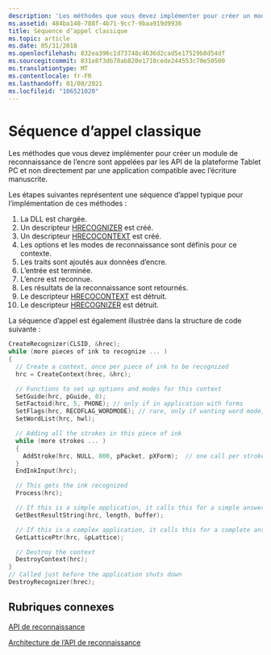 ```yaml
---
description: 'Les méthodes que vous devez implémenter pour créer un module de reconnaissance de l’encre sont appelées par les API de la plateforme Tablet PC et non directement par une application compatible avec l’écriture manuscrite. Les étapes suivantes représentent une séquence d’appel typique pour l’implémentation de ces méthodes : la DLL est chargée. Une&\# 160 ; Le descripteur HRECOGNIZER est créé. Une&\# 160 ; Le descripteur HRECOCONTEXT est créé. Les options et les modes de reconnaissance sont définis pour ce contexte. Les traits sont ajoutés aux données d’encre. L’entrée est terminée. L’encre est reconnue. Les résultats de la reconnaissance sont retournés. Le descripteur HRECOCONTEXT est détruit. Le descripteur HRECOGNIZER est détruit. La séquence d’appel est également illustrée dans la structure de code suivante : C + + CreateRecognizer (CLSID, &HREC); while (plus d’éléments manuscrits à reconnaître...) {//Créer un contexte, une fois par pièce d’encre pour être reconnu, HRC = CreateContext (HREC, &HRC);//fonctions permettant de configurer les options et les modes pour ce contexte SetGuide (HRC, pGuide, 0); SetFactoid (HRC, 5, téléphone); uniquement en cas d’application avec Forms SetFlags (HRC, RECOFLAG \_ WORDMODE);//rare, uniquement si vous souhaitiez utiliser le mode Word, aucun dictionnaire, ou segmentation unique SetWordList (HRC, HWL);//ajouter tous les traits dans ce morceau d’encre lorsque (plus de traits...) {AddStroke (HRC, NULL, 800, pPacket, pXForm);//un appel par trait} EndInkInput (HRC); Cela obtient le processus reconnu par l’encre (HRC); S’il s’agit d’une application simple, elle l’appelle pour une réponse simple GetBestResultString (HRC, longueur, mémoire tampon); S’il s’agit d’une application complexe, elle l’appelle pour obtenir une réponse complète GetLatticePtr (HRC, &pLattice); Détruisez le contexte DestroyContext (HRC); }//Appelé juste avant que l’application n’arrête DestroyRecognizer (HREC);'
ms.assetid: 484ba140-788f-4b71-9cc7-9baa919d9936
title: Séquence d’appel classique
ms.topic: article
ms.date: 05/31/2018
ms.openlocfilehash: 832ea396c1d73748c4636d2cad5e17529b8d54df
ms.sourcegitcommit: 831e8f3db78ab820e1710cede244553c70e50500
ms.translationtype: MT
ms.contentlocale: fr-FR
ms.lasthandoff: 01/08/2021
ms.locfileid: "106521020"
---
```

# <a name="typical-calling-sequence"></a>Séquence d’appel classique

Les méthodes que vous devez implémenter pour créer un module de reconnaissance de l’encre sont appelées par les API de la plateforme Tablet PC et non directement par une application compatible avec l’écriture manuscrite.

Les étapes suivantes représentent une séquence d’appel typique pour l’implémentation de ces méthodes :

1.  La DLL est chargée.
2.  Un descripteur [HRECOGNIZER](hrecognizer-handle.md) est créé.
3.  Un descripteur [HRECOCONTEXT](hrecocontext-handle.md) est créé.
4.  Les options et les modes de reconnaissance sont définis pour ce contexte.
5.  Les traits sont ajoutés aux données d’encre.
6.  L’entrée est terminée.
7.  L’encre est reconnue.
8.  Les résultats de la reconnaissance sont retournés.
9.  Le descripteur [HRECOCONTEXT](hrecocontext-handle.md) est détruit.
10. Le descripteur [HRECOGNIZER](hrecognizer-handle.md) est détruit.

La séquence d’appel est également illustrée dans la structure de code suivante :


```C++
CreateRecognizer(CLSID, &hrec);
while (more pieces of ink to recognize ... )
{
  // Create a context, once per piece of ink to be recognized
  hrc = CreateContext(hrec, &hrc);

  // Functions to set up options and modes for this context
  SetGuide(hrc, pGuide, 0);
  SetFactoid(hrc, 5, PHONE); // only if in application with forms
  SetFlags(hrc, RECOFLAG_WORDMODE); // rare, only if wanting word mode, no out-of-dictionary, or single segmentation
  SetWordList(hrc, hwl);

  // Adding all the strokes in this piece of ink
  while (more strokes ... )
  {
    AddStroke(hrc, NULL, 800, pPacket, pXForm);  // one call per stroke
  }
  EndInkInput(hrc);

  // This gets the ink recognized
  Process(hrc);

  // If this is a simple application, it calls this for a simple answer
  GetBestResultString(hrc, length, buffer);

  // If this is a complex application, it calls this for a complete answer
  GetLatticePtr(hrc, &pLattice);

  // Destroy the context
  DestroyContext(hrc);
}
// Called just before the application shuts down
DestroyRecognizer(hrec);
```



## <a name="related-topics"></a>Rubriques connexes

<dl> <dt>

[API de reconnaissance](recognizer-apis.md)
</dt> <dt>

[Architecture de l’API de reconnaissance](recognition-api-architecture.md)
</dt> </dl>

 

 




